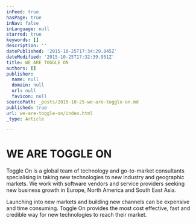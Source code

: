 ```yaml
---
inFeed: true
hasPage: true
inNav: false
inLanguage: null
starred: true
keywords: []
description: ''
datePublished: '2015-10-25T17:34:29.845Z'
dateModified: '2015-10-25T17:32:39.951Z'
title: WE ARE TOGGLE ON
authors: []
publisher:
  name: null
  domain: null
  url: null
  favicon: null
sourcePath: _posts/2015-10-25-we-are-toggle-on.md
published: true
url: we-are-toggle-on/index.html
_type: Article

---
```

# WE ARE TOGGLE ON

Toggle On is a global team of technology and go-to-market consultants specialising in taking new technologies to new industry and geographic markets. We work with software vendors and service providers seeking new business growth in Europe, North America and South East Asia.

Launching into new markets and building new channels can be expensive and time consuming. Toggle On provides the most cost effective, fast and credible way for new technologies to reach their market.